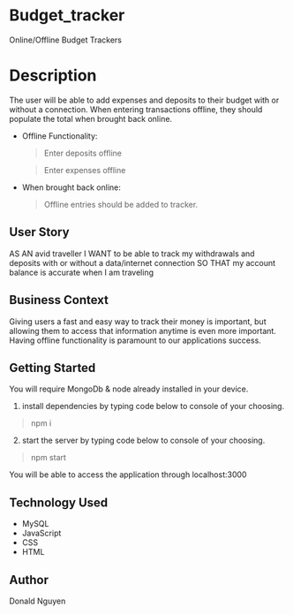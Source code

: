 # Budget_tracker
Online/Offline Budget Trackers

# Description
The user will be able to add expenses and deposits to their budget with or without a connection. When entering transactions offline, they should populate the total when brought back online.

* Offline Functionality:

  > Enter deposits offline

  > Enter expenses offline

* When brought back online:

  > Offline entries should be added to tracker.

## User Story
AS AN avid traveller
I WANT to be able to track my withdrawals and deposits with or without a data/internet connection
SO THAT my account balance is accurate when I am traveling

## Business Context

Giving users a fast and easy way to track their money is important, but allowing them to access that information anytime is even more important. Having offline functionality is paramount to our applications success.

## Getting Started
You will require MongoDb & node already installed in your device.
1. install dependencies by typing code below to console of your choosing.

> npm i
2. start the server by typing code below to console of your choosing.

> npm start

You will be able to access the application through localhost:3000

## Technology Used
* MySQL
* JavaScript
* CSS
* HTML

## Author
Donald Nguyen
